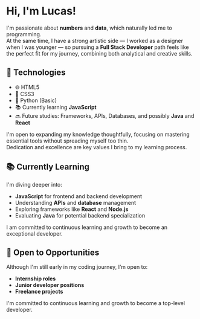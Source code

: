 # Hi, I'm Lucas!

I'm passionate about **numbers** and **data**, which naturally led me to programming.  
At the same time, I have a strong artistic side — I worked as a designer when I was younger — so pursuing a **Full Stack Developer** path feels like the perfect fit for my journey, combining both analytical and creative skills.


## 🚀 Technologies

- 🌐 HTML5
- 🎨 CSS3
- 🐍 Python (Basic)
- 📚 Currently learning **JavaScript**
- 🔜 Future studies: Frameworks, APIs, Databases, and possibly **Java** and **React**

I'm open to expanding my knowledge thoughtfully, focusing on mastering essential tools without spreading myself too thin.  
Dedication and excellence are key values I bring to my learning process.


## 📚 Currently Learning

I'm diving deeper into:
- **JavaScript** for frontend and backend development
- Understanding **APIs** and **database** management
- Exploring frameworks like **React** and **Node.js**
- Evaluating **Java** for potential backend specialization

I am committed to continuous learning and growth to become an exceptional developer.


## 🌟 Open to Opportunities

Although I'm still early in my coding journey, I’m open to:
- **Internship roles**
- **Junior developer positions**
- **Freelance projects**

I'm committed to continuous learning and growth to become a top-level developer.

